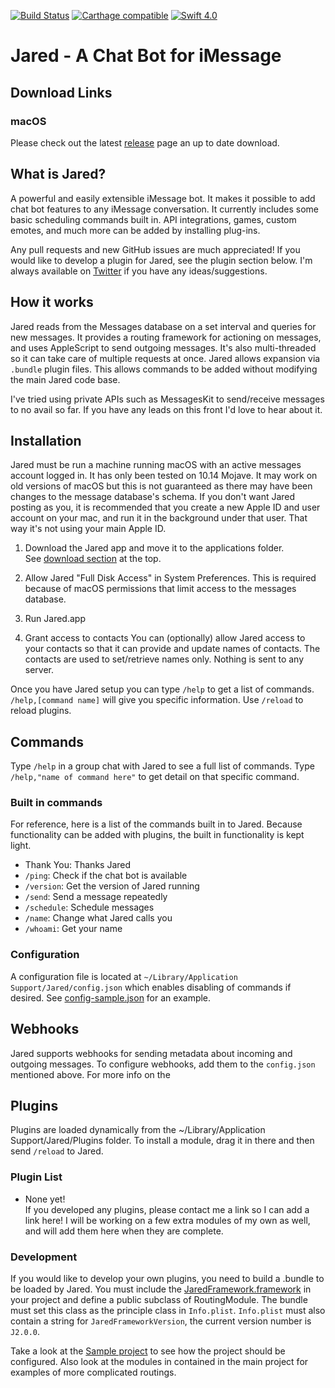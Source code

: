 [![Build Status](https://travis-ci.org/ZekeSnider/Jared.svg?branch=master)](https://travis-ci.org/ZekeSnider/Jared)
[![Carthage compatible](https://img.shields.io/badge/Carthage-compatible-4BC51D.svg?style=flat)](https://github.com/Carthage/Carthage)
[![Swift 4.0](https://img.shields.io/badge/Swift-4.2-orange.svg?style=flat)](https://developer.apple.com/swift/)

<a name='Jared'/>

# Jared - A Chat Bot for iMessage

<a name='Download'/>

## Download Links  
### macOS
Please check out the latest [release](https://github.com/ZekeSnider/Jared/releases/latest) page an up to date download.

## What is Jared?  
A powerful and easily extensible iMessage bot. It makes it possible to add chat bot features to any iMessage conversation. It currently includes some basic scheduling commands built in. API integrations, games, custom emotes, and much more can be added by installing plug-ins. 

Any pull requests and new GitHub issues are much appreciated! If you would like to develop a plugin for Jared, see the plugin section below. I'm always available on [Twitter](https://twitter.com/zekesnider) if you have any ideas/suggestions.

## How it works  
Jared reads from the Messages database on a set interval and queries for new messages. It provides a routing framework for actioning on messages, and uses AppleScript to send outgoing messages. It's also multi-threaded so it can take care of multiple requests at once. Jared allows expansion via `.bundle` plugin files. This allows commands to be added without modifying the main Jared code base. 

I've tried using private APIs such as MessagesKit to send/receive messages to no avail so far. If you have any leads on this front I'd love to hear about it.

## Installation  
Jared must be run a machine running macOS with an active messages account logged in. It has only been tested on 10.14 Mojave. It may work on old versions of macOS but this is not guaranteed as there may have been changes to the message database's schema. If you don't want Jared posting as you, it is recommended that you create a new Apple ID and user account on your mac, and run it in the background under that user. That way it's not using your main Apple ID.

1. Download the Jared app and move it to the applications folder.  
See [download section](#Download) at the top. 

2. Allow Jared "Full Disk Access" in System Preferences.
This is required because of macOS permissions that limit access to the messages database. 

3. Run Jared.app

4. Grant access to contacts
You can (optionally) allow Jared access to your contacts so that it can provide and update names of contacts. The contacts are used to set/retrieve names only. Nothing is sent to any server.

Once you have Jared setup you can type `/help` to get a list of commands. `/help,[command name]` will give you specific information. Use `/reload` to reload plugins.

## Commands

Type `/help` in a group chat with Jared to see a full list of commands. Type `/help,"name of command here"` to get detail on that specific command. 

### Built in commands
For reference, here is a list of the commands built in to Jared. Because functionality can be added with plugins, the built in functionality is kept light.

+ Thank You: Thanks Jared
+ `/ping`: Check if the chat bot is available
+ `/version`: Get the version of Jared running
+ `/send`: Send a message repeatedly
+ `/schedule`: Schedule messages
+ `/name`: Change what Jared calls you
+ `/whoami`: Get your name

### Configuration  
A configuration file is located at `~/Library/Application Support/Jared/config.json` which enables disabling of commands if desired. See [config-sample.json](config-sample.json) for an example.


## Webhooks
Jared supports webhooks for sending metadata about incoming and outgoing messages. To configure webhooks, add them to the `config.json` mentioned above. For more info on the 

## Plugins  
Plugins are loaded dynamically from the ~/Library/Application Support/Jared/Plugins folder. To install a module, drag it in there and then send `/reload` to Jared. 


### Plugin List  
+ None yet!  
If you developed any plugins, please contact me a link so I can add a link here! I will be working on a few extra modules of my own as well, and will add them here when they are complete.

### Development  
If you would like to develop your own plugins, you need to build a .bundle to be loaded by Jared. You must include the [JaredFramework.framework](/JaredFramework/JaredFramework.framework) in your project and define a public subclass of RoutingModule. The bundle must set this class as the principle class in `Info.plist`. `Info.plist` must also contain a string for `JaredFrameworkVersion`, the current version number is `J2.0.0`.

Take a look at the [Sample project](/SampleModule) to see how the project should be configured. Also look at the modules in contained in the main project for examples of more complicated routings.  
